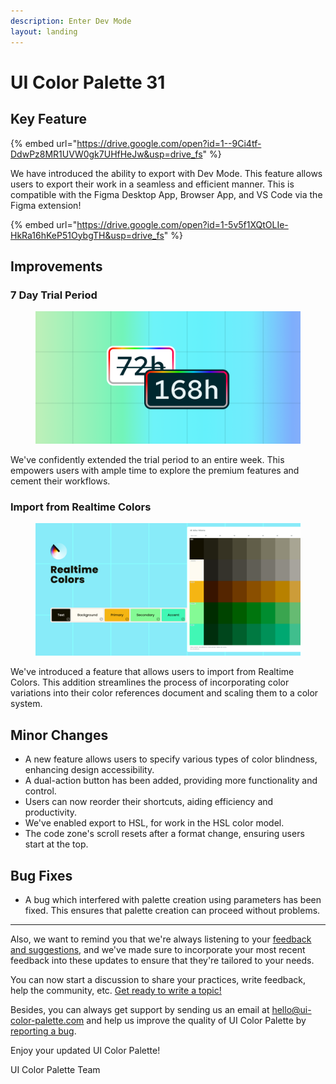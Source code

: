 ```yaml
---
description: Enter Dev Mode
layout: landing
---
```


# UI Color Palette 31

## Key Feature

{% embed url="https://drive.google.com/open?id=1--9Ci4tf-DdwPz8MR1UVW0gk7UHfHeJw&usp=drive_fs" %}

We have introduced the ability to export with Dev Mode. This feature allows users to export their work in a seamless and efficient manner. This is compatible with the Figma Desktop App, Browser App, and VS Code via the Figma extension!

{% embed url="https://drive.google.com/open?id=1-5v5f1XQtOLIe-HkRa16hKeP51OybgTH&usp=drive_fs" %}

## Improvements

### 7 Day Trial Period

<figure><img src="../.gitbook/assets/release_note-trial_extension.png" alt=""><figcaption></figcaption></figure>

We've confidently extended the trial period to an entire week. This empowers users with ample time to explore the premium features and cement their workflows.

### Import from Realtime Colors

<figure><img src="../.gitbook/assets/release_note-realtime_colors.png" alt=""><figcaption></figcaption></figure>

We've introduced a feature that allows users to import from Realtime Colors. This addition streamlines the process of incorporating color variations into their color references document and scaling them to a color system.

## Minor Changes

* A new feature allows users to specify various types of color blindness, enhancing design accessibility.
* A dual-action button has been added, providing more functionality and control.
* Users can now reorder their shortcuts, aiding efficiency and productivity.
* We've enabled export to HSL, for work in the HSL color model.
* The code zone's scroll resets after a format change, ensuring users start at the top.

## Bug Fixes

* A bug which interfered with palette creation using parameters has been fixed. This ensures that palette creation can proceed without problems.

***

Also, we want to remind you that we're always listening to your [feedback and suggestions](https://uicp.link/feedback), and we've made sure to incorporate your most recent feedback into these updates to ensure that they're tailored to your needs.

You can now start a discussion to share your practices, write feedback, help the community, etc. [Get ready to write a topic!](https://uicp.link/discuss)

Besides, you can always get support by sending us an email at [hello@ui-color-palette.com](mailto:hello@ui-color-palette.com) and help us improve the quality of UI Color Palette by [reporting a bug](https://uicp.link/report).

Enjoy your updated UI Color Palette!

UI Color Palette Team

